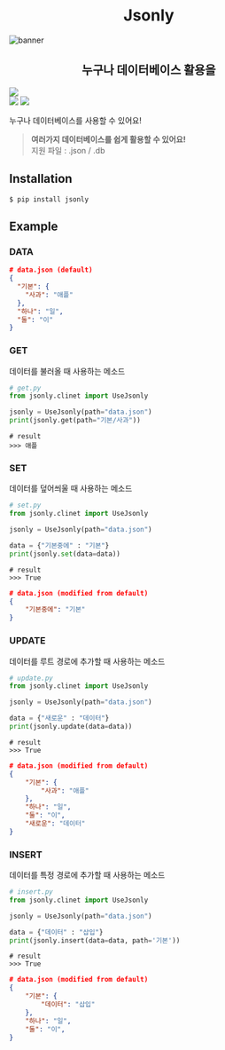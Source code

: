 <div align="center">
  <h1>Jsonly</h1>
</div>

![banner](https://github.com/VoidAsMad/jsonly/assets/103942316/e6bf681e-3eee-4150-99dc-dd9afacd00b2)

<div align="center">
  <h2>누구나 데이터베이스 활용을</h2>
</div>

[<img src="https://img.shields.io/badge/license-MIT-yellow.svg">](https://github.com/VoidAsMad/Jsonly/blob/main/LICENSE)<br>
[<img src="https://img.shields.io/badge/python-≥3.10-blue.svg">](https://www.python.org/)
[<img src="https://img.shields.io/pypi/v/jsonly.svg">](https://pypi.python.org/pypi/jsonly)

누구나 데이터베이스를 사용할 수 있어요!<br>

> **여러가지 데이터베이스를 쉽게 활용할 수 있어요!**<br>
> 지원 파일 : .json / .db<br>

## Installation
```
$ pip install jsonly
```

## **Example**
### **DATA**

```json
# data.json (default)
{
  "기본": {
    "사과": "애플"
  },
  "하나": "일",
  "둘": "이"
}
```

### **GET**

데이터를 불러올 때 사용하는 메소드

```py
# get.py
from jsonly.clinet import UseJsonly

jsonly = UseJsonly(path="data.json")
print(jsonly.get(path="기본/사과"))
```

```
# result
>>> 애플
```

### **SET**

데이터를 덮어씌울 때 사용하는 메소드

```py
# set.py
from jsonly.clinet import UseJsonly

jsonly = UseJsonly(path="data.json")

data = {"기본중에" : "기본"}
print(jsonly.set(data=data))
```

```
# result
>>> True
```

```json
# data.json (modified from default)
{
    "기본중에": "기본"
}
```

### **UPDATE**

데이터를 루트 경로에 추가할 때 사용하는 메소드

```py
# update.py
from jsonly.clinet import UseJsonly

jsonly = UseJsonly(path="data.json")

data = {"새로운" : "데이터"}
print(jsonly.update(data=data))
```

```
# result
>>> True
```

```json
# data.json (modified from default)
{
    "기본": {
        "사과": "애플"
    },
    "하나": "일",
    "둘": "이",
    "새로운": "데이터"
}
```

### **INSERT**

데이터를 특정 경로에 추가할 때 사용하는 메소드

```py
# insert.py
from jsonly.clinet import UseJsonly

jsonly = UseJsonly(path="data.json")

data = {"데이터" : "삽입"}
print(jsonly.insert(data=data, path='기본'))
```

```
# result
>>> True
```

```json
# data.json (modified from default)
{
    "기본": {
        "데이터": "삽입"
    },
    "하나": "일",
    "둘": "이",
}
```
